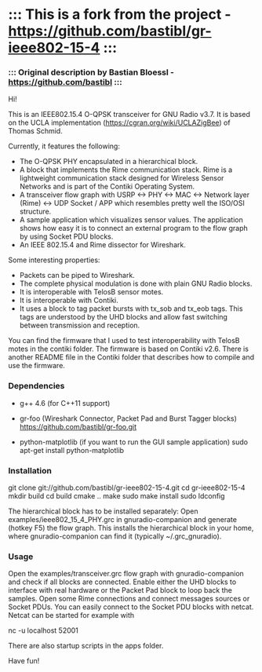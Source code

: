 # ::: This is a fork from the project - https://github.com/bastibl/gr-ieee802-15-4 :::

### ::: Original description by Bastian Bloessl - https://github.com/bastibl :::

Hi!

This is an IEEE802.15.4 O-QPSK transceiver for GNU Radio v3.7. It is based on the UCLA implementation (https://cgran.org/wiki/UCLAZigBee) of Thomas Schmid.

Currently, it features the following:

- The O-QPSK PHY encapsulated in a hierarchical block.
- A block that implements the Rime communication stack. Rime is a lightweight communication stack designed for Wireless Sensor Networks and is part of the Contiki Operating System.
- A transceiver flow graph with USRP <-> PHY <-> MAC <-> Network layer (Rime) <-> UDP Socket / APP which resembles pretty well the ISO/OSI structure.
- A sample application which visualizes sensor values. The application shows how easy it is to connect an external program to the flow graph by using Socket PDU blocks.
- An IEEE 802.15.4 and Rime dissector for Wireshark.

Some interesting properties:
- Packets can be piped to Wireshark.
- The complete physical modulation is done with plain GNU Radio blocks.
- It is interoperable with TelosB sensor motes.
- It is interoperable with Contiki.
- It uses a block to tag packet bursts with tx_sob and tx_eob tags. This tags are understood by the UHD blocks and allow fast switching between transmission and reception.

You can find the firmware that I used to test interoperability with TelosB motes in the contiki folder. The firmware is based on Contiki v2.6. There is another README file in the Contiki folder that describes how to compile and use the firmware.

### Dependencies

- g++ 4.6 (for C++11 support)

- gr-foo (Wireshark Connector, Packet Pad and Burst Tagger blocks)
  https://github.com/bastibl/gr-foo.git

- python-matplotlib (if you want to run the GUI sample application)
  sudo apt-get install python-matplotlib


### Installation

git clone git://github.com/bastibl/gr-ieee802-15-4.git
cd gr-ieee802-15-4
mkdir build
cd build
cmake ..
make
sudo make install
sudo ldconfig

The  hierarchical block has to be installed separately:
Open examples/ieee802_15_4_PHY.grc in gnuradio-companion and generate (hotkey F5) the flow graph. This installs the hierarchical block in your home, where gnuradio-companion can find it (typically ~/.grc_gnuradio).


### Usage

Open the examples/transceiver.grc flow graph with gnuradio-companion and check if all blocks are connected. Enable either the UHD blocks to interface with real hardware or the Packet Pad block to loop back the samples. Open some Rime connections and connect messages sources or Socket PDUs. You can easily connect to the Socket PDU blocks with netcat. Netcat can be started for example with

nc -u localhost 52001

There are also startup scripts in the apps folder.

Have fun!

